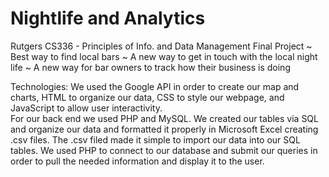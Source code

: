 Nightlife and Analytics
=======
 
Rutgers CS336 - Principles of Info. and Data Management Final Project
~ Best way to find local bars
~ A new way to get in touch with the local night life
~ A new way for bar owners to track how their business is doing

Technologies:
We used the Google API in order to create our map and charts, HTML to organize our data, CSS to style our webpage, and JavaScript to allow user interactivity.  
For our back end we used PHP and MySQL.
We created our tables via SQL and organize our data and formatted it properly in Microsoft Excel creating .csv files.  The .csv filed made it simple to import our data into our SQL tables.
We used PHP to connect to our database and submit our queries in order to pull the needed information and display it to the user.


